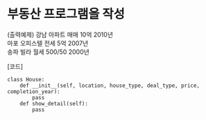 
부동산 프로그램을 작성   
===

(출력예제)
강남 아파트 매매 10억 2010년   
마포 오피스텔 전세 5억 2007년   
송파 빌라 월세 500/50 2000년   

[코드]   
```   
class House:
    def __init__(self, location, house_type, deal_type, price, completion_year):
        pass
    def show_detail(self):
        pass
```
